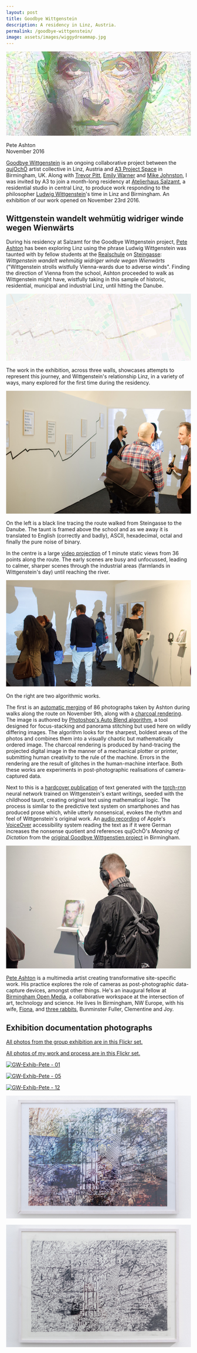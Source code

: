 ```yaml
---
layout: post
title: Goodbye Wittgenstein
description: A residency in Linz, Austria.
permalink: /goodbye-wittgenstein/
image: assets/images/wiggydreammap.jpg
---
```


![](/assets/images/wiggydreammap.jpg)

Pete Ashton  
November 2016 

[Goodbye Wittgenstein](http://qujochoe.org/goodbye-wittgenstein-part-2/) is an ongoing collaborative project between the [qujOchÖ](http://qujochoe.org/) artist collective in Linz, Austria and [A3 Project Space](http://a3projectspace.org/) in Birmingham, UK. Along with [Trevor Pitt](http://www.podprojects.org/), [Emily Warner](http://emily-warner.com/) and [Mike Johnston](http://mikeinmono.blogspot.co.at/), I was invited by A3 to join a month-long residency at [Atelierhaus Salzamt](http://salzamt-linz.at), a residential studio in central Linz, to produce work responding to the philosopher [Ludwig Wittgenstein](https://en.wikipedia.org/wiki/Ludwig_Wittgenstein)'s time in Linz and Birmingham. An exhibition of our work opened on November 23rd 2016. 

## Wittgenstein wandelt wehmütig widriger winde wegen Wienwärts 

During his residency at Salzamt for the Goodbye Wittgenstein project, [Pete Ashton](http://peteashton.com) has been exploring Linz using the phrase Ludwig Wittgenstein was taunted with by fellow students at the [Realschule](https://en.wikipedia.org/wiki/Realschule) on [Steingasse](https://www.google.co.uk/maps/place/Steingasse+6,+4020+Linz,+Austria/@48.3014441,14.2823591,17z/data=!4m13!1m7!3m6!1s0x4773978359e3cb37:0xab3d3afc3c5598b4!2sSteingasse,+4020+Linz,+Austria!3b1!8m2!3d48.3014441!4d14.2845478!3m4!1s0x47739784a26ff2d9:0x8a1c2f3a873bf958!8m2!3d48.3020645!4d14.2856296?hl=en): *Wittgenstein wandelt wehmütig widriger winde wegen Wienwärts* ("Wittgenstein strolls wistfully Vienna-wards due to adverse winds". Finding the direction of Vienna from the school, Ashton proceeded to walk as Wittgenstein might have, wistfully taking in this sample of historic, residential, municipal and industrial Linz, until hitting the Danube. 

![The route across Linz](https://raw.githubusercontent.com/peteash10/Goodbye-Wittgenstein/master/stuff/WWWWWWWWalk_route_map.png)

The work in the exhibition, across three walls, showcases attempts to represent this journey, and Wittgenstein's relationship Linz, in a variety of ways, many explored for the first time during the residency. 

![](https://raw.githubusercontent.com/peteash10/Goodbye-Wittgenstein/master/stuff/_DSC5718.jpg)

On the left is a black line tracing the route walked  from Steingasse to the Danube. The taunt is framed above the school and as we away it is translated to English (correctly and badly), ASCII, hexadecimal, octal and finally the pure noise of binary. 

In the centre is a large [video projection](https://vimeo.com/192942535) of 1 minute static views from 36 points along the route. The early scenes are busy and unfocussed, leading to calmer, sharper scenes through the industrial areas (farmlands in Wittgenstein's day) until reaching the river. 

![](https://raw.githubusercontent.com/peteash10/Goodbye-Wittgenstein/master/stuff/_DSC5710.jpg)

On the right are two algorithmic works. 

The first is an [automatic merging](https://www.flickr.com/photos/peteashton/30969130495/in/album-72157672997179104/) of 86 photographs taken by Ashton during walks along the route on November 9th, along with a [charcoal rendering](https://www.flickr.com/photos/peteashton/30487606753/in/album-72157672997179104/). The image is authored by [Photoshop's Auto Blend algorithm](https://helpx.adobe.com/photoshop/using/combine-images-auto-blend-layers.html), a tool designed for focus-stacking and panorama stitching but used here on wildly differing images. The algorithm looks for the sharpest, boldest areas of the photos and combines them into a visually chaotic but mathematically ordered image. The charcoal rendering is produced by hand-tracing the projected digital image in the manner of a mechanical plotter or printer, submitting human creativity to the rule of the machine. Errors in the rendering are the result of glitches in the human-machine interface. Both these works are experiments in post-photographic realisations of camera-captured data. 

Next to this is a [hardcover publication](http://www.lulu.com/shop/pete-ashton/wittgenstein-wandelt-wehmütig-widriger-winde-wegen-wienwärts/hardcover/product-22963804.html) of text generated with the [torch-rnn](https://github.com/jcjohnson/torch-rnn) neural network trained on Wittgenstein's extant writings, seeded with the childhood taunt, creating original text using mathematical logic. The process is similar to the predictive text system on smartphones and has produced prose which, while utterly nonsensical, evokes the rhythm and feel of Wittgenstein's original work. An [audio recording](https://www.dropbox.com/s/589r5fyt6ifldxh/Wiggy-RNN-Dictation-German.mp3?dl=0) of Apple's [VoiceOver](https://en.wikipedia.org/wiki/VoiceOver) accessibility system reading the text as if it were German increases the nonsense quotient and references qujOchÖ's *Meaning of Dictation* from the [original Goodbye Wittgenstien project](http://qujochoe.org/goodbye-wittgenstein/) in Birmingham. 

![](https://raw.githubusercontent.com/peteash10/Goodbye-Wittgenstein/master/stuff/_DSC5735.jpg)

[Pete Ashton](http://peteashton.com) is a multimedia artist creating transformative site-specific work. His practice explores the role of cameras as post-photographic data-capture devices, amongst other things. He's an inaugural fellow at [Birmingham Open Media](http://www.bom.org.uk), a collaborative workspace at the intersection of art, technology and science. He lives In Birmingham, NW Europe, with his wife, [Fiona](http://fionacullinan.com), and [three rabbits](https://www.instagram.com/bunminster/), Bunminster Fuller, Clementine and Joy. 

## Exhibition documentation photographs

[All photos from the group exhibition are in this Flickr set.](https://www.flickr.com/photos/peteashton/albums/72157674623808182)

[All photos of my work and process are in this Flickr set.](https://www.flickr.com/photos/peteashton/albums/72157672997179104)

<a data-flickr-embed="true"  href="https://www.flickr.com/photos/peteashton/30414362424/in/dateposted-public/" title="GW-Exhib-Pete - 01"><img src="https://c1.staticflickr.com/6/5562/30414362424_3f6e9e89a7_b.jpg" alt="GW-Exhib-Pete - 01"></a>

<a data-flickr-embed="true"  href="https://www.flickr.com/photos/peteashton/30867876980/in/dateposted-public/" title="GW-Exhib-Pete - 05"><img src="https://c5.staticflickr.com/6/5832/30867876980_3e301a3670_b.jpg" alt="GW-Exhib-Pete - 05"></a>

<a data-flickr-embed="true"  href="https://www.flickr.com/photos/peteashton/31199719656/in/dateposted-public/" title="GW-Exhib-Pete - 12"><img src="https://c1.staticflickr.com/6/5796/31199719656_54e5122036_b.jpg" alt="GW-Exhib-Pete - 12"></a>

![](https://raw.githubusercontent.com/peteash10/Goodbye-Wittgenstein/master/stuff/31180533001_b300347960_k.jpg)

![](https://raw.githubusercontent.com/peteash10/Goodbye-Wittgenstein/master/stuff/30487606753_b55a35b5c6_k.jpg)